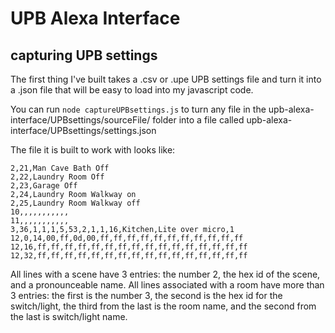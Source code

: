 # UPB Alexa Interface

## capturing UPB settings

The first thing I've built takes a .csv or .upe UPB settings file and turn it into a .json file that will be easy to load into my javascript code.

You can run `node captureUPBsettings.js` to turn any file in the upb-alexa-interface/UPBsettings/sourceFile/ folder into a file called upb-alexa-interface/UPBsettings/settings.json

The file it is built to work with looks like:
```
2,21,Man Cave Bath Off
2,22,Laundry Room Off
2,23,Garage Off
2,24,Laundry Room Walkway on
2,25,Laundry Room Walkway off
10,,,,,,,,,,,
11,,,,,,,,,,,
3,36,1,1,1,5,53,2,1,1,16,Kitchen,Lite over micro,1
12,0,14,00,ff,0d,00,ff,ff,ff,ff,ff,ff,ff,ff,ff,ff,ff
12,16,ff,ff,ff,ff,ff,ff,ff,ff,ff,ff,ff,ff,ff,ff,ff,ff
12,32,ff,ff,ff,ff,ff,ff,ff,ff,ff,ff,ff,ff,ff,ff,ff,ff
```
All lines with a scene have 3 entries: the number 2, the hex id of the scene, and a pronounceable name.
All lines associated with a room have more than 3 entries: the first is the number 3, the second is the hex id for the switch/light, the third from the last is the room name, and the second from the last is switch/light name.

